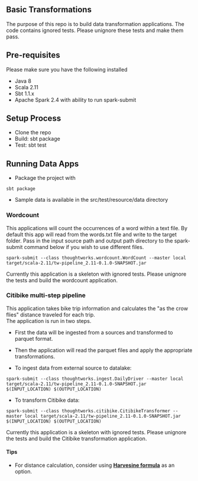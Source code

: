 ## Basic Transformations


The purpose of this repo is to build data transformation applications.  The code contains ignored tests.  Please unignore these tests and make them pass.  

## Pre-requisites
Please make sure you have the following installed
* Java 8
* Scala 2.11
* Sbt 1.1.x
* Apache Spark 2.4 with ability to run spark-submit

## Setup Process
* Clone the repo
* Build: sbt package
* Test: sbt test

## Running Data Apps
* Package the project with
``` 
sbt package
``` 
* Sample data is available in the src/test/resource/data directory

### Wordcount
This applications will count the occurrences of a word within a text file. By default this app will read from the words.txt file and write to the target folder.  Pass in the input source path and output path directory to the spark-submit command below if you wish to use different files. 

```
spark-submit --class thoughtworks.wordcount.WordCount --master local target/scala-2.11/tw-pipeline_2.11-0.1.0-SNAPSHOT.jar
```

Currently this application is a skeleton with ignored tests.  Please unignore the tests and build the wordcount application.

### Citibike multi-step pipeline
This application takes bike trip information and calculates the "as the crow flies" distance traveled for each trip.  
The application is run in two steps.
* First the data will be ingested from a sources and transformed to parquet format.
* Then the application will read the parquet files and apply the appropriate transformations.


* To ingest data from external source to datalake:
```
spark-submit --class thoughtworks.ingest.DailyDriver --master local target/scala-2.11/tw-pipeline_2.11-0.1.0-SNAPSHOT.jar $(INPUT_LOCATION) $(OUTPUT_LOCATION)
```

* To transform Citibike data:
```
spark-submit --class thoughtworks.citibike.CitibikeTransformer --master local target/scala-2.11/tw-pipeline_2.11-0.1.0-SNAPSHOT.jar $(INPUT_LOCATION) $(OUTPUT_LOCATION)
```

Currently this application is a skeleton with ignored tests.  Please unignore the tests and build the Citibike transformation application.

#### Tips
- For distance calculation, consider using [**Harvesine formula**](https://en.wikipedia.org/wiki/Haversine_formula) as an option.  
